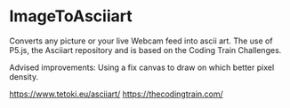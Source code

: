 # ImageToAsciiart
Converts any picture or your live Webcam feed into ascii art.  The use of P5.js, the Asciiart repository and is based on the Coding Train Challenges. 

Advised improvements: Using a fix canvas to draw on which better pixel density.

https://www.tetoki.eu/asciiart/
https://thecodingtrain.com/